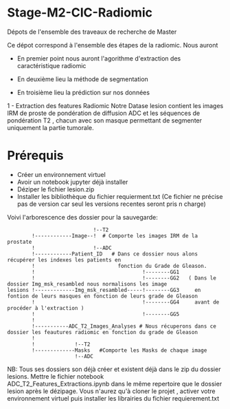 # Stage-M2-CIC-Radiomic
Dépots de l'ensemble des traveaux de recherche de Master

Ce dépot correspond à l'ensemble des étapes de la radiomic. Nous auront

+ En premier point nous auront l'agorithme d'extraction des caractéristique radiomic 

+ En deuxième lieu la méthode de segmentation

+ En troisième lieu la prédiction sur nos données

1 - Extraction des features Radiomic
Notre Datase lesion contient les images IRM de proste de pondération de diffusion ADC et les séquences de pondération T2 , chacun avec son masque 
permettant de segmenter uniquement la partie tumorale.

# Prérequis
* Créer un environnement virtuel
* Avoir un notebook jupyter déjà installer
* Déziper le fichier lesion.zip
* Installer les bibliothèque du fichier requierment.txt (Ce fichier ne précise pas de version car seul les versions recentes seront pris n charge)

Voivi l'arborescence des dossier pour la sauvegarde:

                                !--T2
            !------------Image--!  # Comporte les images IRM de la prostate                
            !                   !--ADC
            !------------Patient_ID   # Dans ce dossier nous alons récupérer les indexes les patients en 
            !                           fonction du Grade de Gleason.
            !                                   !--------GG1
            !                                   !--------GG2   ( Dans le dossier Img_msk_resambled nous normalisons les image
    lesions !-------------Img_msk_resambled-----!--------GG3     en fontion de leurs masques en fonction de leurs grade de Gleason 
            !                                   !--------GG4     avant de procéder à l'extraction ) 
            !                                   !--------GG5
            !
            !-----------ADC_T2_Images_Analyses # Nous récuperons dans ce dossier les feautures radiomic en fonction du grade de Gleason
            !
            !             !--T2
            !-------------Masks   #Comporte les Masks de chaque image
                          !--ADC
                          
            
NB: Tous ses dossiers son déjà créer et existent déjà dans le zip du dossier lesions. Mettre le fichier notebook         
    ADC_T2_Features_Extractions.ipynb dans le même repertoire que le dossier lesion après le dézipage. 
    Vous n'aurez qu'à cloner le projet , activer votre environnement virtuel puis installer les librairies du fichier requierement.txt
